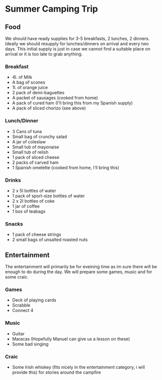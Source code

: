 # Summer Camping Trip

## Food

We should have ready supplies for 3-5 breakfasts, 2 lunches, 2 dinners. Ideally we should resupply for lunches/dinners on arrival and every two days. This initial supply is just in case we cannot find a suitable place on arrival or it is too late to grab anything.

### Breakfast
- 4l. of Milk
- A bag of scones
- 1l. of orange juice
- 2 pack of demi-baguettes
- A packet of sausages (cooked from home)
- A pack of cured ham (I'll bring this from my Spanish supply)
- A pack of sliced chorizo (see above) 

### Lunch/Dinner
- 3 Cans of tuna
- Small bag of crunchy salad
- A jar of coleslaw
- Small tub of mayonaise
- Small tub of relish
- 1 pack of sliced cheese
- 2 packs of carved ham
- 1 Spanish omelette (cooked from home, I'll bring this)

### Drinks
- 2 x 5l bottles of water
- 1 pack of sport-size bottles of water
- 2 x 2l bottles of coke
- 1 jar of coffee
- 1 box of teabags

### Snacks
- 1 pack of cheese strings
- 2 small bags of unsalted roasted nuts



## Entertainment

The entertainment will primarily be for eveining time as im sure there will be enough to do during the day. We will prepare some games, music and for some craic.

### Games
- Deck of playing cards
- Scrabble
- Connect 4

### Music
- Guitar
- Maracas (Hopefully Manuel can give us a lesson on these)
- Some bad singing

### Craic
- Some Irish whiskey (fits nicely in the entertainment category, i will provide this) for stories around the campfire
